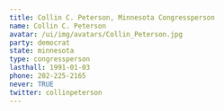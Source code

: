 ```yaml
---
title: Collin C. Peterson, Minnesota Congressperson
name: Collin C. Peterson
avatar: /ui/img/avatars/Collin_Peterson.jpg
party: democrat
state: minnesota
type: congressperson
lasthall: 1991-01-03
phone: 202-225-2165
never: TRUE
twitter: collinpeterson
---
```


